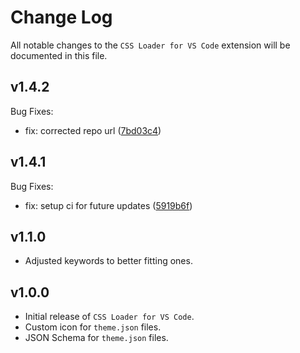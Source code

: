 # Change Log

All notable changes to the `CSS Loader for VS Code` extension will be documented in this file.

<!-- Check [Keep a Changelog](http://keepachangelog.com/) for recommendations on how to structure this file. -->

<!-- replace me with new updates! -->

## v1.4.2

Bug Fixes:
* fix: corrected repo url ([7bd03c4](https://github.com/DeckThemes/CSS-Loader-for-VSCode/commit/7bd03c4))

## v1.4.1

Bug Fixes:
* fix: setup ci for future updates ([5919b6f](https://github.com/DeckThemes/CSS-Loader-VSCode/commit/5919b6f))

## v1.1.0

 - Adjusted keywords to better fitting ones.

## v1.0.0

- Initial release of `CSS Loader for VS Code`.
- Custom icon for `theme.json` files.
- JSON Schema for `theme.json` files.